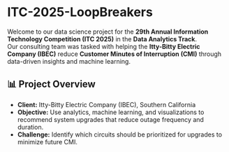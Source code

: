 # ITC-2025-LoopBreakers
Welcome to our data science project for the **29th Annual Information Technology Competition (ITC 2025)** in the **Data Analytics Track**.  
Our consulting team was tasked with helping the **Itty-Bitty Electric Company (IBEC)** reduce **Customer Minutes of Interruption (CMI)** through data-driven insights and machine learning.

## 📊 Project Overview

- **Client:** Itty-Bitty Electric Company (IBEC), Southern California  
- **Objective:** Use analytics, machine learning, and visualizations to recommend system upgrades that reduce outage frequency and duration.
- **Challenge:** Identify which circuits should be prioritized for upgrades to minimize future CMI.

  
